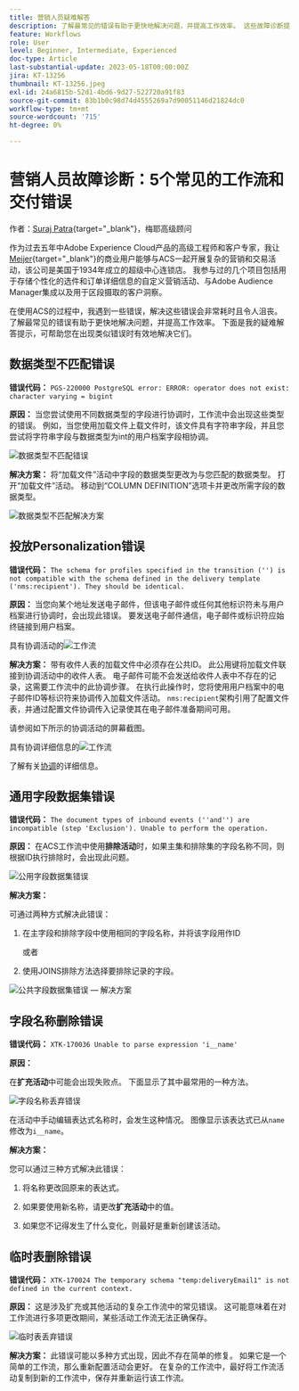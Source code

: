 ```yaml
---
title: 营销人员疑难解答
description: 了解最常见的错误有助于更快地解决问题，并提高工作效率。 这些故障诊断提示可帮助您有效解决出现的类似错误。
feature: Workflows
role: User
level: Beginner, Intermediate, Experienced
doc-type: Article
last-substantial-update: 2023-05-18T00:00:00Z
jira: KT-13256
thumbnail: KT-13256.jpeg
exl-id: 24a6815b-52d1-4bd6-9d27-522720a91f83
source-git-commit: 83b1b0c98d74d4555269a7d90051146d21824dc0
workflow-type: tm+mt
source-wordcount: '715'
ht-degree: 0%

---
```


# 营销人员故障诊断：5个常见的工作流和交付错误

作者：[Suraj Patra](https://www.linkedin.com/in/suraj-p-51612053/){target="_blank"}，梅耶高级顾问

作为过去五年中Adobe Experience Cloud产品的高级工程师和客户专家，我让[Meijer](https://www.meijer.com/){target="_blank"}的商业用户能够与ACS一起开展复杂的营销和交易活动，该公司是美国于1934年成立的超级中心连锁店。 我参与过的几个项目包括用于存储个性化的选件和订单详细信息的自定义营销活动、与Adobe Audience Manager集成以及用于区段摄取的客户洞察。


在使用ACS的过程中，我遇到一些错误，解决这些错误会非常耗时且令人沮丧。 了解最常见的错误有助于更快地解决问题，并提高工作效率。 下面是我的疑难解答提示，可帮助您在出现类似错误时有效地解决它们。

## 数据类型不匹配错误

**错误代码：**
`PGS-220000 PostgreSQL error: ERROR: operator does not exist: character varying = bigint`

**原因：**
当您尝试使用不同数据类型的字段进行协调时，工作流中会出现这些类型的错误。 例如，当您使用加载文件上载文件时，该文件具有字符串字段，并且您尝试将字符串字段与数据类型为int的用户档案字段相协调。

![数据类型不匹配错误](/help/assets/kt-13256/data-type-mismatch.png)

**解决方案：**
将“加载文件”活动中字段的数据类型更改为与您匹配的数据类型。 打开“加载文件”活动。 移动到“COLUMN DEFINITION”选项卡并更改所需字段的数据类型。


![数据类型不匹配解决方案](/help/assets/kt-13256/data-type-mismatch-solution.png)

## 投放Personalization错误

**错误代码：**
`The schema for profiles specified in the transition ('') is not compatible with the schema defined in the delivery template ('nms:recipient'). They should be identical.`

**原因：**
当您向某个地址发送电子邮件，但该电子邮件或任何其他标识符未与用户档案进行协调时，会出现此错误。 要发送电子邮件通信，电子邮件或标识符应始终链接到用户档案。

具有协调活动的![工作流](/help/assets/kt-13256/del-persn-error-wf.png)

**解决方案：**
带有收件人表的加载文件中必须存在公共ID。 此公用键将加载文件联接到协调活动中的收件人表。 电子邮件可能不会发送给收件人表中不存在的记录，这需要工作流中的此协调步骤。 在执行此操作时，您将使用用户档案中的电子邮件ID等标识符来协调传入加载文件活动。 `nms:recipient`架构引用了配置文件表，并通过配置文件协调传入记录使其在电子邮件准备期间可用。

请参阅如下所示的协调活动的屏幕截图。

具有协调详细信息的![工作流](/help/assets/kt-13256/del-persn-error-wf-solution.png)

了解有关[协调](https://experienceleague.adobe.com/zh-hans/docs/campaign-standard/using/managing-processes-and-data/data-management-activities/reconciliation)的详细信息。

## 通用字段数据集错误

**错误代码：**
`The document types of inbound events (''and'') are incompatible (step 'Exclusion'). Unable to perform the operation. `

**原因：**
在ACS工作流中使用&#x200B;**排除活动**&#x200B;时，如果主集和排除集的字段名称不同，则根据ID执行排除时，会出现此问题。


![公用字段数据集错误](/help/assets/kt-13256/dataset-error.png)

**解决方案：**

可通过两种方式解决此错误：

1. 在主字段和排除字段中使用相同的字段名称，并将该字段用作ID

   或者

2. 使用JOINS排除方法选择要排除记录的字段。

![公共字段数据集错误 — 解决方案](/help/assets/kt-13256/dataset-error-solution.png)

## 字段名称删除错误

**错误代码：**
`XTK-170036 Unable to parse expression 'i__name'`

**原因：**

在&#x200B;**扩充活动**&#x200B;中可能会出现失败点。 下面显示了其中最常用的一种方法。

![字段名称丢弃错误](/help/assets/kt-13256/field-name-dropped-error.png)

在活动中手动编辑表达式名称时，会发生这种情况。 图像显示该表达式已从`name `修改为`i__name`。

**解决方案：**

您可以通过三种方式解决此错误：

1. 将名称更改回原来的表达式。

2. 如果要使用新名称，请更改&#x200B;**扩充活动**&#x200B;中的值。

3. 如果您不记得发生了什么变化，则最好是重新创建该活动。

## 临时表删除错误 

**错误代码：**
`XTK-170024 The temporary schema "temp:deliveryEmail1" is not defined in the current context.`

**原因：**
这是涉及扩充或其他活动的复杂工作流中的常见错误。 这可能意味着在对工作流进行多项更改期间，某些活动工作流无法正确保存。

![临时表丢弃错误](/help/assets/kt-13256/temp-table-dropped-error.png)

**解决方案：**
此错误可能以多种方式出现，因此不存在简单的修复。 如果它是一个简单的工作流，那么重新配置活动会更好。 在复杂的工作流中，最好将工作流活动复制到新的工作流中，保存并重新运行该工作流。
